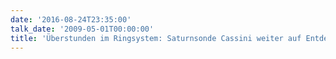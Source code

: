 ```yaml
---
date: '2016-08-24T23:35:00'
talk_date: '2009-05-01T00:00:00'
title: 'Überstunden im Ringsystem: Saturnsonde Cassini weiter auf Entdeckungstour'
---
```

